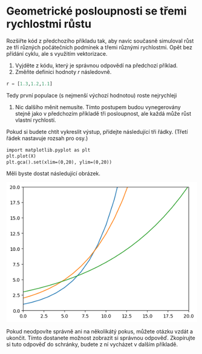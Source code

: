 # Geometrické posloupnosti se třemi rychlostmi růstu

Rozšiřte kód z předchozího příkladu tak, aby navíc současně simuloval růst ze tří různých počátečních podmínek a třemi různými rychlostmi. Opět bez přídání cyklu, ale s využitím vektorizace.

1. Vyjděte z kódu, který je správnou odpovědí na předchozí příklad.
1. Změňte definici hodnoty $r$  následovně.

  ```python
  r = [1.3,1.2,1.1]
  ```

  Tedy první populace (s nejmenší výchozí hodnotou) roste nejrychleji
1. Nic dalšího měnit nemusíte. Tímto postupem budou vynegerovány stejně jako v předchozím příkladě tři posloupnost, ale každá může růst vlastní rychlostí.

Pokud si budete chtít vykreslit výstup, přidejte následující tři řádky. (Třetí řádek nastavuje rozsah pro osy.)
```{python}
import matplotlib.pyplot as plt
plt.plot(X)
plt.gca().set(xlim=(0,20), ylim=(0,20))
```

Měli byste dostat následující obrázek.

<img alt="" class="img-responsive" src="https://github.com/robert-marik/moodle-python/blob/main/Geometricka_posloupnost_3_rychlosti.png?raw=true"/>

Pokud neodpovíte správně ani na několikátý pokus, můžete otázku vzdát a ukončit. Tímto dostanete možnost zobrazit si správnou odpověď. Zkopírujte si tuto odpověď do schránky, budete z ní vycházet v dalším příkladě.
